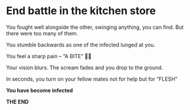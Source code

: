 # End battle in the kitchen store

You fought well alongside the other, swinging anything, you can find. But there were too many of them.

You stumble backwards as one of the infected lunged at you.

You feel a sharp pain – “A BITE” 🧟‍♂️

Your vision blurs. The scream fades and you drop to the ground.

In seconds, you turn on your fellow mates not for help but for “FLESH”

**You have become infected**

**THE END**

